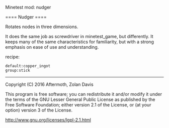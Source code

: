 Minetest mod: nudger

==== Nudger ====

Rotates nodes in three dimensions.

It does the same job as screwdriver in minetest_game, but differently.
It keeps many of the same characteristics for familiarity, but with a strong emphasis on ease of use and understanding.

recipe:

    default:copper_ingot
    group:stick


----

Copyright (C) 2016 Aftermoth, Zolan Davis

This program is free software; you can redistribute it and/or modify it
under the terms of the GNU Lesser General Public License as published
by the Free Software Foundation; either version 2.1 of the License,
or (at your option) version 3 of the License.

http://www.gnu.org/licenses/lgpl-2.1.html

